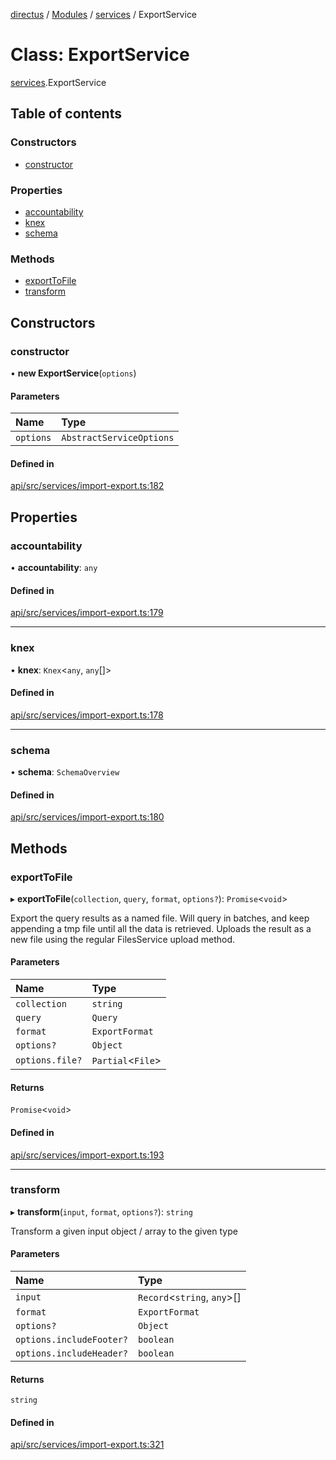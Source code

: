 [directus](../README.md) / [Modules](../modules.md) / [services](../modules/services.md) / ExportService

# Class: ExportService

[services](../modules/services.md).ExportService

## Table of contents

### Constructors

- [constructor](services.ExportService.md#constructor)

### Properties

- [accountability](services.ExportService.md#accountability)
- [knex](services.ExportService.md#knex)
- [schema](services.ExportService.md#schema)

### Methods

- [exportToFile](services.ExportService.md#exporttofile)
- [transform](services.ExportService.md#transform)

## Constructors

### constructor

• **new ExportService**(`options`)

#### Parameters

| Name | Type |
| :------ | :------ |
| `options` | `AbstractServiceOptions` |

#### Defined in

[api/src/services/import-export.ts:182](https://github.com/directus/directus/blob/9368dbd0c/api/src/services/import-export.ts#L182)

## Properties

### accountability

• **accountability**: `any`

#### Defined in

[api/src/services/import-export.ts:179](https://github.com/directus/directus/blob/9368dbd0c/api/src/services/import-export.ts#L179)

___

### knex

• **knex**: `Knex`<`any`, `any`[]\>

#### Defined in

[api/src/services/import-export.ts:178](https://github.com/directus/directus/blob/9368dbd0c/api/src/services/import-export.ts#L178)

___

### schema

• **schema**: `SchemaOverview`

#### Defined in

[api/src/services/import-export.ts:180](https://github.com/directus/directus/blob/9368dbd0c/api/src/services/import-export.ts#L180)

## Methods

### exportToFile

▸ **exportToFile**(`collection`, `query`, `format`, `options?`): `Promise`<`void`\>

Export the query results as a named file. Will query in batches, and keep appending a tmp file
until all the data is retrieved. Uploads the result as a new file using the regular
FilesService upload method.

#### Parameters

| Name | Type |
| :------ | :------ |
| `collection` | `string` |
| `query` | `Query` |
| `format` | `ExportFormat` |
| `options?` | `Object` |
| `options.file?` | `Partial`<`File`\> |

#### Returns

`Promise`<`void`\>

#### Defined in

[api/src/services/import-export.ts:193](https://github.com/directus/directus/blob/9368dbd0c/api/src/services/import-export.ts#L193)

___

### transform

▸ **transform**(`input`, `format`, `options?`): `string`

Transform a given input object / array to the given type

#### Parameters

| Name | Type |
| :------ | :------ |
| `input` | `Record`<`string`, `any`\>[] |
| `format` | `ExportFormat` |
| `options?` | `Object` |
| `options.includeFooter?` | `boolean` |
| `options.includeHeader?` | `boolean` |

#### Returns

`string`

#### Defined in

[api/src/services/import-export.ts:321](https://github.com/directus/directus/blob/9368dbd0c/api/src/services/import-export.ts#L321)
